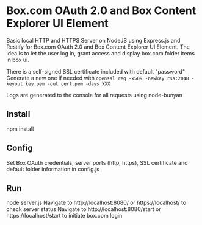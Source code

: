 # Box.com OAuth 2.0 and Box Content Explorer UI Element
Basic local HTTP and HTTPS Server on NodeJS using Express.js and Restify for Box.com OAuth 2.0 and Box Content Explorer UI Element.
The idea is to let the user log in, grant access and display box.com folder items in box ui.

There is a self-signed SSL certificate included with default "password"
Generate a new one if needed with `openssl req -x509 -newkey rsa:2048 -keyout key.pem -out cert.pem -days XXX`

Logs are generated to the console for all requests using node-bunyan

## Install
npm install

## Config
Set Box OAuth credentials, server ports (http, https), SSL certificate and default folder information in config.js

## Run
node server.js
Navigate to http://localhost:8080/ or https://localhost/ to check server status
Navigate to http://localhost:8080/start or https://localhost/start to initiate box.com login
